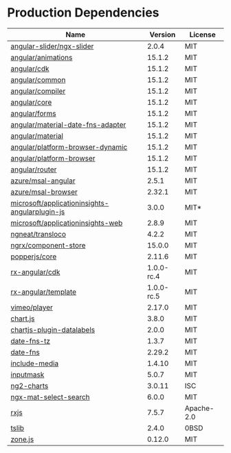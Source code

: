# Production Dependencies

  | Name | Version | License |
  | ---- | ------- | ------- |
  | [angular-slider/ngx-slider](https://github.com/angular-slider/ngx-slider) | 2.0.4 | MIT |
| [angular/animations](https://github.com/angular/angular) | 15.1.2 | MIT |
| [angular/cdk](https://github.com/angular/components) | 15.1.2 | MIT |
| [angular/common](https://github.com/angular/angular) | 15.1.2 | MIT |
| [angular/compiler](https://github.com/angular/angular) | 15.1.2 | MIT |
| [angular/core](https://github.com/angular/angular) | 15.1.2 | MIT |
| [angular/forms](https://github.com/angular/angular) | 15.1.2 | MIT |
| [angular/material-date-fns-adapter](https://github.com/angular/components) | 15.1.2 | MIT |
| [angular/material](https://github.com/angular/components) | 15.1.2 | MIT |
| [angular/platform-browser-dynamic](https://github.com/angular/angular) | 15.1.2 | MIT |
| [angular/platform-browser](https://github.com/angular/angular) | 15.1.2 | MIT |
| [angular/router](https://github.com/angular/angular) | 15.1.2 | MIT |
| [azure/msal-angular](https://github.com/AzureAD/microsoft-authentication-library-for-js) | 2.5.1 | MIT |
| [azure/msal-browser](https://github.com/AzureAD/microsoft-authentication-library-for-js) | 2.32.1 | MIT |
| [microsoft/applicationinsights-angularplugin-js](undefined) | 3.0.0 | MIT* |
| [microsoft/applicationinsights-web](https://github.com/microsoft/ApplicationInsights-JS) | 2.8.9 | MIT |
| [ngneat/transloco](https://github.com/ngneat/transloco) | 4.2.2 | MIT |
| [ngrx/component-store](https://github.com/ngrx/platform) | 15.0.0 | MIT |
| [popperjs/core](https://github.com/popperjs/popper-core) | 2.11.6 | MIT |
| [rx-angular/cdk](https://github.com/rx-angular/rx-angular) | 1.0.0-rc.4 | MIT |
| [rx-angular/template](https://github.com/rx-angular/rx-angular) | 1.0.0-rc.5 | MIT |
| [vimeo/player](https://github.com/vimeo/player.js) | 2.17.0 | MIT |
| [chart.js](https://github.com/chartjs/Chart.js) | 3.8.0 | MIT |
| [chartjs-plugin-datalabels](https://github.com/chartjs/chartjs-plugin-datalabels) | 2.0.0 | MIT |
| [date-fns-tz](https://github.com/marnusw/date-fns-tz) | 1.3.7 | MIT |
| [date-fns](https://github.com/date-fns/date-fns) | 2.29.2 | MIT |
| [include-media](https://github.com/eduardoboucas/include-media) | 1.4.10 | MIT |
| [inputmask](https://github.com/RobinHerbots/Inputmask) | 5.0.7 | MIT |
| [ng2-charts](https://github.com/valor-software/ng2-charts) | 3.0.11 | ISC |
| [ngx-mat-select-search](https://github.com/bithost-gmbh/ngx-mat-select-search) | 6.0.0 | MIT |
| [rxjs](https://github.com/reactivex/rxjs) | 7.5.7 | Apache-2.0 |
| [tslib](https://github.com/Microsoft/tslib) | 2.4.0 | 0BSD |
| [zone.js](https://github.com/angular/angular) | 0.12.0 | MIT |